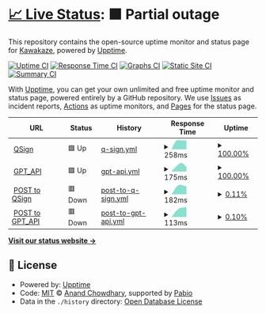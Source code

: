 # [📈 Live Status](https://XokoukioX.github.io/KeepServiceAlive): <!--live status--> **🟧 Partial outage**

This repository contains the open-source uptime monitor and status page for [Kawakaze](https://XokoukioX.github.io/KeepServiceAlive), powered by [Upptime](https://github.com/upptime/upptime).

[![Uptime CI](https://github.com/XokoukioX/KeepServiceAlive/workflows/Uptime%20CI/badge.svg)](https://github.com/XokoukioX/KeepServiceAlive/actions?query=workflow%3A%22Uptime+CI%22)
[![Response Time CI](https://github.com/XokoukioX/KeepServiceAlive/workflows/Response%20Time%20CI/badge.svg)](https://github.com/XokoukioX/KeepServiceAlive/actions?query=workflow%3A%22Response+Time+CI%22)
[![Graphs CI](https://github.com/XokoukioX/KeepServiceAlive/workflows/Graphs%20CI/badge.svg)](https://github.com/XokoukioX/KeepServiceAlive/actions?query=workflow%3A%22Graphs+CI%22)
[![Static Site CI](https://github.com/XokoukioX/KeepServiceAlive/workflows/Static%20Site%20CI/badge.svg)](https://github.com/XokoukioX/KeepServiceAlive/actions?query=workflow%3A%22Static+Site+CI%22)
[![Summary CI](https://github.com/XokoukioX/KeepServiceAlive/workflows/Summary%20CI/badge.svg)](https://github.com/XokoukioX/KeepServiceAlive/actions?query=workflow%3A%22Summary+CI%22)

With [Upptime](https://upptime.js.org), you can get your own unlimited and free uptime monitor and status page, powered entirely by a GitHub repository. We use [Issues](https://github.com/XokoukioX/KeepServiceAlive/issues) as incident reports, [Actions](https://github.com/XokoukioX/KeepServiceAlive/actions) as uptime monitors, and [Pages](https://XokoukioX.github.io/KeepServiceAlive) for the status page.

<!--start: status pages-->
<!-- This summary is generated by Upptime (https://github.com/upptime/upptime) -->
<!-- Do not edit this manually, your changes will be overwritten -->
<!-- prettier-ignore -->
| URL | Status | History | Response Time | Uptime |
| --- | ------ | ------- | ------------- | ------ |
| <img alt="" src="https://icons.duckduckgo.com/ip3/qsign-shirasuazusa.koyeb.app.ico" height="13"> [QSign](https://qsign-shirasuazusa.koyeb.app/) | 🟩 Up | [q-sign.yml](https://github.com/XokoukioX/KeepServiceAlive/commits/HEAD/history/q-sign.yml) | <details><summary><img alt="Response time graph" src="./graphs/q-sign/response-time-week.png" height="20"> 258ms</summary><br><a href="https://XokoukioX.github.io/KeepServiceAlive/history/q-sign"><img alt="Response time 258" src="https://img.shields.io/endpoint?url=https%3A%2F%2Fraw.githubusercontent.com%2FXokoukioX%2FKeepServiceAlive%2FHEAD%2Fapi%2Fq-sign%2Fresponse-time.json"></a><br><a href="https://XokoukioX.github.io/KeepServiceAlive/history/q-sign"><img alt="24-hour response time 258" src="https://img.shields.io/endpoint?url=https%3A%2F%2Fraw.githubusercontent.com%2FXokoukioX%2FKeepServiceAlive%2FHEAD%2Fapi%2Fq-sign%2Fresponse-time-day.json"></a><br><a href="https://XokoukioX.github.io/KeepServiceAlive/history/q-sign"><img alt="7-day response time 258" src="https://img.shields.io/endpoint?url=https%3A%2F%2Fraw.githubusercontent.com%2FXokoukioX%2FKeepServiceAlive%2FHEAD%2Fapi%2Fq-sign%2Fresponse-time-week.json"></a><br><a href="https://XokoukioX.github.io/KeepServiceAlive/history/q-sign"><img alt="30-day response time 258" src="https://img.shields.io/endpoint?url=https%3A%2F%2Fraw.githubusercontent.com%2FXokoukioX%2FKeepServiceAlive%2FHEAD%2Fapi%2Fq-sign%2Fresponse-time-month.json"></a><br><a href="https://XokoukioX.github.io/KeepServiceAlive/history/q-sign"><img alt="1-year response time 258" src="https://img.shields.io/endpoint?url=https%3A%2F%2Fraw.githubusercontent.com%2FXokoukioX%2FKeepServiceAlive%2FHEAD%2Fapi%2Fq-sign%2Fresponse-time-year.json"></a></details> | <details><summary><a href="https://XokoukioX.github.io/KeepServiceAlive/history/q-sign">100.00%</a></summary><a href="https://XokoukioX.github.io/KeepServiceAlive/history/q-sign"><img alt="All-time uptime 100.00%" src="https://img.shields.io/endpoint?url=https%3A%2F%2Fraw.githubusercontent.com%2FXokoukioX%2FKeepServiceAlive%2FHEAD%2Fapi%2Fq-sign%2Fuptime.json"></a><br><a href="https://XokoukioX.github.io/KeepServiceAlive/history/q-sign"><img alt="24-hour uptime 100.00%" src="https://img.shields.io/endpoint?url=https%3A%2F%2Fraw.githubusercontent.com%2FXokoukioX%2FKeepServiceAlive%2FHEAD%2Fapi%2Fq-sign%2Fuptime-day.json"></a><br><a href="https://XokoukioX.github.io/KeepServiceAlive/history/q-sign"><img alt="7-day uptime 100.00%" src="https://img.shields.io/endpoint?url=https%3A%2F%2Fraw.githubusercontent.com%2FXokoukioX%2FKeepServiceAlive%2FHEAD%2Fapi%2Fq-sign%2Fuptime-week.json"></a><br><a href="https://XokoukioX.github.io/KeepServiceAlive/history/q-sign"><img alt="30-day uptime 100.00%" src="https://img.shields.io/endpoint?url=https%3A%2F%2Fraw.githubusercontent.com%2FXokoukioX%2FKeepServiceAlive%2FHEAD%2Fapi%2Fq-sign%2Fuptime-month.json"></a><br><a href="https://XokoukioX.github.io/KeepServiceAlive/history/q-sign"><img alt="1-year uptime 100.00%" src="https://img.shields.io/endpoint?url=https%3A%2F%2Fraw.githubusercontent.com%2FXokoukioX%2FKeepServiceAlive%2FHEAD%2Fapi%2Fq-sign%2Fuptime-year.json"></a></details>
| <img alt="" src="https://icons.duckduckgo.com/ip3/go-chatgpt-api-zyw8.onrender.com.ico" height="13"> [GPT_API](https://go-chatgpt-api-zyw8.onrender.com) | 🟩 Up | [gpt-api.yml](https://github.com/XokoukioX/KeepServiceAlive/commits/HEAD/history/gpt-api.yml) | <details><summary><img alt="Response time graph" src="./graphs/gpt-api/response-time-week.png" height="20"> 175ms</summary><br><a href="https://XokoukioX.github.io/KeepServiceAlive/history/gpt-api"><img alt="Response time 175" src="https://img.shields.io/endpoint?url=https%3A%2F%2Fraw.githubusercontent.com%2FXokoukioX%2FKeepServiceAlive%2FHEAD%2Fapi%2Fgpt-api%2Fresponse-time.json"></a><br><a href="https://XokoukioX.github.io/KeepServiceAlive/history/gpt-api"><img alt="24-hour response time 175" src="https://img.shields.io/endpoint?url=https%3A%2F%2Fraw.githubusercontent.com%2FXokoukioX%2FKeepServiceAlive%2FHEAD%2Fapi%2Fgpt-api%2Fresponse-time-day.json"></a><br><a href="https://XokoukioX.github.io/KeepServiceAlive/history/gpt-api"><img alt="7-day response time 175" src="https://img.shields.io/endpoint?url=https%3A%2F%2Fraw.githubusercontent.com%2FXokoukioX%2FKeepServiceAlive%2FHEAD%2Fapi%2Fgpt-api%2Fresponse-time-week.json"></a><br><a href="https://XokoukioX.github.io/KeepServiceAlive/history/gpt-api"><img alt="30-day response time 175" src="https://img.shields.io/endpoint?url=https%3A%2F%2Fraw.githubusercontent.com%2FXokoukioX%2FKeepServiceAlive%2FHEAD%2Fapi%2Fgpt-api%2Fresponse-time-month.json"></a><br><a href="https://XokoukioX.github.io/KeepServiceAlive/history/gpt-api"><img alt="1-year response time 175" src="https://img.shields.io/endpoint?url=https%3A%2F%2Fraw.githubusercontent.com%2FXokoukioX%2FKeepServiceAlive%2FHEAD%2Fapi%2Fgpt-api%2Fresponse-time-year.json"></a></details> | <details><summary><a href="https://XokoukioX.github.io/KeepServiceAlive/history/gpt-api">100.00%</a></summary><a href="https://XokoukioX.github.io/KeepServiceAlive/history/gpt-api"><img alt="All-time uptime 100.00%" src="https://img.shields.io/endpoint?url=https%3A%2F%2Fraw.githubusercontent.com%2FXokoukioX%2FKeepServiceAlive%2FHEAD%2Fapi%2Fgpt-api%2Fuptime.json"></a><br><a href="https://XokoukioX.github.io/KeepServiceAlive/history/gpt-api"><img alt="24-hour uptime 100.00%" src="https://img.shields.io/endpoint?url=https%3A%2F%2Fraw.githubusercontent.com%2FXokoukioX%2FKeepServiceAlive%2FHEAD%2Fapi%2Fgpt-api%2Fuptime-day.json"></a><br><a href="https://XokoukioX.github.io/KeepServiceAlive/history/gpt-api"><img alt="7-day uptime 100.00%" src="https://img.shields.io/endpoint?url=https%3A%2F%2Fraw.githubusercontent.com%2FXokoukioX%2FKeepServiceAlive%2FHEAD%2Fapi%2Fgpt-api%2Fuptime-week.json"></a><br><a href="https://XokoukioX.github.io/KeepServiceAlive/history/gpt-api"><img alt="30-day uptime 100.00%" src="https://img.shields.io/endpoint?url=https%3A%2F%2Fraw.githubusercontent.com%2FXokoukioX%2FKeepServiceAlive%2FHEAD%2Fapi%2Fgpt-api%2Fuptime-month.json"></a><br><a href="https://XokoukioX.github.io/KeepServiceAlive/history/gpt-api"><img alt="1-year uptime 100.00%" src="https://img.shields.io/endpoint?url=https%3A%2F%2Fraw.githubusercontent.com%2FXokoukioX%2FKeepServiceAlive%2FHEAD%2Fapi%2Fgpt-api%2Fuptime-year.json"></a></details>
| <img alt="" src="https://icons.duckduckgo.com/ip3/qsign-shirasuazusa.koyeb.app.ico" height="13"> [POST to QSign](https://qsign-shirasuazusa.koyeb.app/) | 🟥 Down | [post-to-q-sign.yml](https://github.com/XokoukioX/KeepServiceAlive/commits/HEAD/history/post-to-q-sign.yml) | <details><summary><img alt="Response time graph" src="./graphs/post-to-q-sign/response-time-week.png" height="20"> 182ms</summary><br><a href="https://XokoukioX.github.io/KeepServiceAlive/history/post-to-q-sign"><img alt="Response time 182" src="https://img.shields.io/endpoint?url=https%3A%2F%2Fraw.githubusercontent.com%2FXokoukioX%2FKeepServiceAlive%2FHEAD%2Fapi%2Fpost-to-q-sign%2Fresponse-time.json"></a><br><a href="https://XokoukioX.github.io/KeepServiceAlive/history/post-to-q-sign"><img alt="24-hour response time 182" src="https://img.shields.io/endpoint?url=https%3A%2F%2Fraw.githubusercontent.com%2FXokoukioX%2FKeepServiceAlive%2FHEAD%2Fapi%2Fpost-to-q-sign%2Fresponse-time-day.json"></a><br><a href="https://XokoukioX.github.io/KeepServiceAlive/history/post-to-q-sign"><img alt="7-day response time 182" src="https://img.shields.io/endpoint?url=https%3A%2F%2Fraw.githubusercontent.com%2FXokoukioX%2FKeepServiceAlive%2FHEAD%2Fapi%2Fpost-to-q-sign%2Fresponse-time-week.json"></a><br><a href="https://XokoukioX.github.io/KeepServiceAlive/history/post-to-q-sign"><img alt="30-day response time 182" src="https://img.shields.io/endpoint?url=https%3A%2F%2Fraw.githubusercontent.com%2FXokoukioX%2FKeepServiceAlive%2FHEAD%2Fapi%2Fpost-to-q-sign%2Fresponse-time-month.json"></a><br><a href="https://XokoukioX.github.io/KeepServiceAlive/history/post-to-q-sign"><img alt="1-year response time 182" src="https://img.shields.io/endpoint?url=https%3A%2F%2Fraw.githubusercontent.com%2FXokoukioX%2FKeepServiceAlive%2FHEAD%2Fapi%2Fpost-to-q-sign%2Fresponse-time-year.json"></a></details> | <details><summary><a href="https://XokoukioX.github.io/KeepServiceAlive/history/post-to-q-sign">0.11%</a></summary><a href="https://XokoukioX.github.io/KeepServiceAlive/history/post-to-q-sign"><img alt="All-time uptime 0.11%" src="https://img.shields.io/endpoint?url=https%3A%2F%2Fraw.githubusercontent.com%2FXokoukioX%2FKeepServiceAlive%2FHEAD%2Fapi%2Fpost-to-q-sign%2Fuptime.json"></a><br><a href="https://XokoukioX.github.io/KeepServiceAlive/history/post-to-q-sign"><img alt="24-hour uptime 0.11%" src="https://img.shields.io/endpoint?url=https%3A%2F%2Fraw.githubusercontent.com%2FXokoukioX%2FKeepServiceAlive%2FHEAD%2Fapi%2Fpost-to-q-sign%2Fuptime-day.json"></a><br><a href="https://XokoukioX.github.io/KeepServiceAlive/history/post-to-q-sign"><img alt="7-day uptime 0.11%" src="https://img.shields.io/endpoint?url=https%3A%2F%2Fraw.githubusercontent.com%2FXokoukioX%2FKeepServiceAlive%2FHEAD%2Fapi%2Fpost-to-q-sign%2Fuptime-week.json"></a><br><a href="https://XokoukioX.github.io/KeepServiceAlive/history/post-to-q-sign"><img alt="30-day uptime 0.11%" src="https://img.shields.io/endpoint?url=https%3A%2F%2Fraw.githubusercontent.com%2FXokoukioX%2FKeepServiceAlive%2FHEAD%2Fapi%2Fpost-to-q-sign%2Fuptime-month.json"></a><br><a href="https://XokoukioX.github.io/KeepServiceAlive/history/post-to-q-sign"><img alt="1-year uptime 0.11%" src="https://img.shields.io/endpoint?url=https%3A%2F%2Fraw.githubusercontent.com%2FXokoukioX%2FKeepServiceAlive%2FHEAD%2Fapi%2Fpost-to-q-sign%2Fuptime-year.json"></a></details>
| <img alt="" src="https://icons.duckduckgo.com/ip3/go-chatgpt-api-zyw8.onrender.com.ico" height="13"> [POST to GPT_API](https://go-chatgpt-api-zyw8.onrender.com) | 🟥 Down | [post-to-gpt-api.yml](https://github.com/XokoukioX/KeepServiceAlive/commits/HEAD/history/post-to-gpt-api.yml) | <details><summary><img alt="Response time graph" src="./graphs/post-to-gpt-api/response-time-week.png" height="20"> 113ms</summary><br><a href="https://XokoukioX.github.io/KeepServiceAlive/history/post-to-gpt-api"><img alt="Response time 113" src="https://img.shields.io/endpoint?url=https%3A%2F%2Fraw.githubusercontent.com%2FXokoukioX%2FKeepServiceAlive%2FHEAD%2Fapi%2Fpost-to-gpt-api%2Fresponse-time.json"></a><br><a href="https://XokoukioX.github.io/KeepServiceAlive/history/post-to-gpt-api"><img alt="24-hour response time 113" src="https://img.shields.io/endpoint?url=https%3A%2F%2Fraw.githubusercontent.com%2FXokoukioX%2FKeepServiceAlive%2FHEAD%2Fapi%2Fpost-to-gpt-api%2Fresponse-time-day.json"></a><br><a href="https://XokoukioX.github.io/KeepServiceAlive/history/post-to-gpt-api"><img alt="7-day response time 113" src="https://img.shields.io/endpoint?url=https%3A%2F%2Fraw.githubusercontent.com%2FXokoukioX%2FKeepServiceAlive%2FHEAD%2Fapi%2Fpost-to-gpt-api%2Fresponse-time-week.json"></a><br><a href="https://XokoukioX.github.io/KeepServiceAlive/history/post-to-gpt-api"><img alt="30-day response time 113" src="https://img.shields.io/endpoint?url=https%3A%2F%2Fraw.githubusercontent.com%2FXokoukioX%2FKeepServiceAlive%2FHEAD%2Fapi%2Fpost-to-gpt-api%2Fresponse-time-month.json"></a><br><a href="https://XokoukioX.github.io/KeepServiceAlive/history/post-to-gpt-api"><img alt="1-year response time 113" src="https://img.shields.io/endpoint?url=https%3A%2F%2Fraw.githubusercontent.com%2FXokoukioX%2FKeepServiceAlive%2FHEAD%2Fapi%2Fpost-to-gpt-api%2Fresponse-time-year.json"></a></details> | <details><summary><a href="https://XokoukioX.github.io/KeepServiceAlive/history/post-to-gpt-api">0.10%</a></summary><a href="https://XokoukioX.github.io/KeepServiceAlive/history/post-to-gpt-api"><img alt="All-time uptime 0.10%" src="https://img.shields.io/endpoint?url=https%3A%2F%2Fraw.githubusercontent.com%2FXokoukioX%2FKeepServiceAlive%2FHEAD%2Fapi%2Fpost-to-gpt-api%2Fuptime.json"></a><br><a href="https://XokoukioX.github.io/KeepServiceAlive/history/post-to-gpt-api"><img alt="24-hour uptime 0.10%" src="https://img.shields.io/endpoint?url=https%3A%2F%2Fraw.githubusercontent.com%2FXokoukioX%2FKeepServiceAlive%2FHEAD%2Fapi%2Fpost-to-gpt-api%2Fuptime-day.json"></a><br><a href="https://XokoukioX.github.io/KeepServiceAlive/history/post-to-gpt-api"><img alt="7-day uptime 0.10%" src="https://img.shields.io/endpoint?url=https%3A%2F%2Fraw.githubusercontent.com%2FXokoukioX%2FKeepServiceAlive%2FHEAD%2Fapi%2Fpost-to-gpt-api%2Fuptime-week.json"></a><br><a href="https://XokoukioX.github.io/KeepServiceAlive/history/post-to-gpt-api"><img alt="30-day uptime 0.10%" src="https://img.shields.io/endpoint?url=https%3A%2F%2Fraw.githubusercontent.com%2FXokoukioX%2FKeepServiceAlive%2FHEAD%2Fapi%2Fpost-to-gpt-api%2Fuptime-month.json"></a><br><a href="https://XokoukioX.github.io/KeepServiceAlive/history/post-to-gpt-api"><img alt="1-year uptime 0.10%" src="https://img.shields.io/endpoint?url=https%3A%2F%2Fraw.githubusercontent.com%2FXokoukioX%2FKeepServiceAlive%2FHEAD%2Fapi%2Fpost-to-gpt-api%2Fuptime-year.json"></a></details>

<!--end: status pages-->

[**Visit our status website →**](https://XokoukioX.github.io/KeepServiceAlive)

## 📄 License

- Powered by: [Upptime](https://github.com/upptime/upptime)
- Code: [MIT](./LICENSE) © [Anand Chowdhary](https://anandchowdhary.com), supported by [Pabio](https://pabio.com)
- Data in the `./history` directory: [Open Database License](https://opendatacommons.org/licenses/odbl/1-0/)
